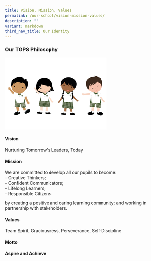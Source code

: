 ```yaml
---
title: Vision, Mission, Values
permalink: /our-school/vision-mission-values/
description: ""
variant: markdown
third_nav_title: Our Identity
---
```

### **Our TGPS Philosophy**
<img src="/images/NoMask_TGPS%20Mascots_031221.png" style="width:65%">

#### **Vision**
Nurturing Tomorrow's Leaders, Today

#### **Mission**
We are committed to develop all our pupils&nbsp;to become:<br>
\- Creative Thinkers;<br>
\- Confident Communicators;<br>
\- Lifelong Learners;<br>
\- Responsible Citizens

by creating a positive and caring learning community; and working in partnership with stakeholders.

#### **Values**
Team Spirit, Graciousness, Perseverance, Self-Discipline

#### **Motto**
**Aspire and Achieve**